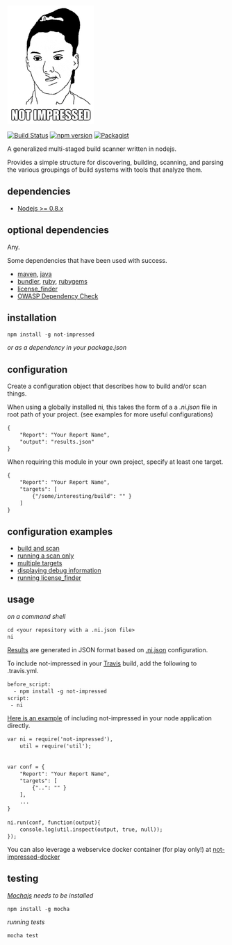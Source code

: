 ![Not Impressed](not-impressed.png)

[![Build Status](https://travis-ci.org/scottleedavis/not-impressed.svg)](https://travis-ci.org/scottleedavis/not-impressed)
[![npm version](https://badge.fury.io/js/not-impressed.svg)](http://badge.fury.io/js/not-impressed)
[![Packagist](https://img.shields.io/packagist/l/doctrine/orm.svg)](https://www.npmjs.com/package/not-impressed)

A generalized multi-staged build scanner written in nodejs.

Provides a simple structure for discovering, building, scanning, and parsing the various groupings of build systems with tools that analyze them.

dependencies
------------

* [Nodejs >= 0.8.x](https://nodejs.org)

optional dependencies
---------------------

Any.

Some dependencies that have been used with success.
* [maven](https://maven.apache.org/download.cgi), [java](https://java.com/en/download/)
* [bundler](http://bundler.io/), [ruby](https://www.ruby-lang.org/en/), [rubygems](https://rubygems.org/)
* [license_finder](https://github.com/pivotal/LicenseFinder)
* [OWASP Dependency Check](https://www.owasp.org/index.php/OWASP_Dependency_Check)


installation
------------
```
npm install -g not-impressed
```
*or as a dependency in your package.json*


configuration
-------------

Create a configuration object that describes how to build and/or scan things.

When using a globally installed ni, this takes the form of a a *.ni.json* file in root path of your project.  (see examples for more useful configurations)

```
{
    "Report": "Your Report Name",
    "output": "results.json"
}

```

When requiring this module in your own project, specify at least one target.

```
{
    "Report": "Your Report Name",
    "targets": [
        {"/some/interesting/build": "" }
    ]
}

```

configuration examples 
----------------------

* [build and scan](examples/config/multi_build.json)
* [running a scan only](examples/config/scan_only.json)
* [multiple targets](examples/config/multi_target.json)
* [displaying debug information](examples/config/debug.json)
* [running license_finder](examples/config/license_finder.json)


usage
-----
*on a command shell*
```
cd <your repository with a .ni.json file>
ni
```

[Results](results.json) are generated in JSON format based on [.ni.json](.ni.json) configuration.


To include not-impressed in your [Travis](https://travis-ci.org/) build, add the following to .travis.yml.
```
before_script:
  - npm install -g not-impressed
script:
 - ni
```


[Here is an example](examples/non_global.js) of including not-impressed in your node application directly.
```
var ni = require('not-impressed'),
	util = require('util');


var conf = {
    "Report": "Your Report Name",
    "targets": [
        {"..": "" }
    ],
    ...
}

ni.run(conf, function(output){
	console.log(util.inspect(output, true, null));
});

``` 


You can also leverage a webservice docker container (for play only!) at [not-impressed-docker](https://github.com/scottleedavis/not-impressed-docker)


testing
-------


*[Mochajs](https://mochajs.org/) needs to be installed*
```
npm install -g mocha
```
*running tests*
```
mocha test
```


